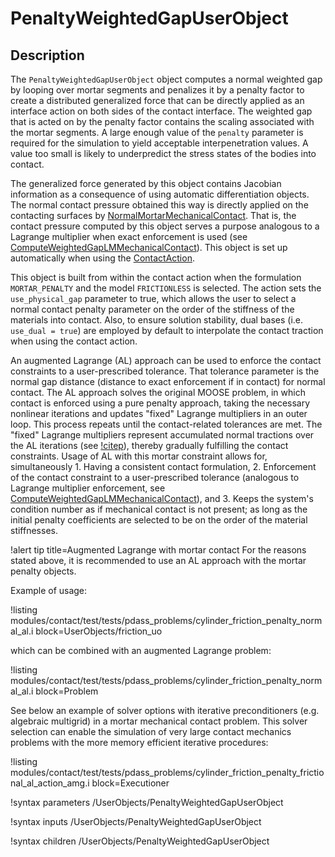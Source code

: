 # PenaltyWeightedGapUserObject

## Description

The `PenaltyWeightedGapUserObject` object computes a normal weighted gap by
looping over mortar segments and penalizes it by a penalty factor to create
a distributed generalized force that can be directly applied as an interface
action on both sides of the contact interface. The weighted gap that is acted
on by the penalty factor contains the scaling associated with the mortar segments.
A large enough value of the `penalty` parameter is required for the simulation to
yield acceptable interpenetration values. A value too small is likely to
underpredict the stress states of the bodies into contact.

The generalized force generated by this object contains Jacobian information as a
consequence of using automatic differentiation objects. The normal contact pressure
obtained this way is directly applied on the contacting surfaces by
[NormalMortarMechanicalContact](/NormalMortarMechanicalContact.md). That is, the
contact pressure computed by this object serves a purpose analogous to a Lagrange
multiplier when exact enforcement is used
 (see [ComputeWeightedGapLMMechanicalContact](/ComputeWeightedGapLMMechanicalContact.md)). This object is set up automatically
when using the [ContactAction](/ContactAction.md).

This object is built from within the contact action when the formulation `MORTAR_PENALTY` and
the model `FRICTIONLESS` is selected. The action sets the `use_physical_gap` parameter to true,
which allows the user to select a normal contact penalty parameter on the order of the
stiffness of the materials into contact. Also, to ensure solution stability, dual bases
(i.e. `use_dual = true`) are employed by default to interpolate the contact traction
when using the contact action.

An augmented Lagrange (AL) approach can be used to enforce the contact constraints to a user-prescribed
tolerance. That tolerance parameter is the normal gap distance (distance to exact enforcement if in contact)
for normal contact. The AL approach solves the original MOOSE problem, in which contact is enforced using a pure penalty approach,
taking the necessary nonlinear iterations and updates "fixed" Lagrange multipliers in an outer loop. This
process repeats until the contact-related tolerances are met. The "fixed" Lagrange multipliers represent
accumulated normal tractions over the AL iterations (see [!citep](wriggers2006computational)),
thereby gradually fulfilling the contact constraints.
Usage of AL with this mortar constraint allows for, simultaneously 1. Having a consistent contact formulation,
2. Enforcement of the contact constraint to a user-prescribed tolerance (analogous to Lagrange multiplier
enforcement, see [ComputeWeightedGapLMMechanicalContact](/ComputeWeightedGapLMMechanicalContact.md)), and 3. Keeps
the system's condition number as if mechanical contact is not present; as long as the initial penalty coefficients are
selected to be on the order of the material stiffnesses.

!alert tip title=Augmented Lagrange with mortar contact
For the reasons stated above, it is recommended to use an AL approach with the mortar penalty objects.

Example of usage:

!listing modules/contact/test/tests/pdass_problems/cylinder_friction_penalty_normal_al.i block=UserObjects/friction_uo

which can be combined with an augmented Lagrange problem:

!listing modules/contact/test/tests/pdass_problems/cylinder_friction_penalty_normal_al.i block=Problem

See below an example of solver options with iterative preconditioners (e.g. algebraic multigrid) in a mortar
mechanical contact problem. This solver selection can enable the simulation of very large contact mechanics problems with the more memory efficient iterative procedures:

!listing modules/contact/test/tests/pdass_problems/cylinder_friction_penalty_frictional_al_action_amg.i block=Executioner


!syntax parameters /UserObjects/PenaltyWeightedGapUserObject

!syntax inputs /UserObjects/PenaltyWeightedGapUserObject

!syntax children /UserObjects/PenaltyWeightedGapUserObject
